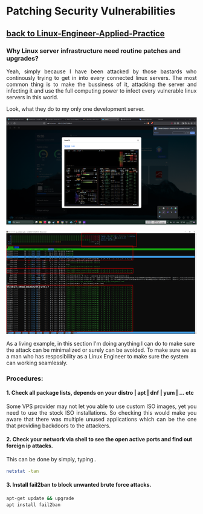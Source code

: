 # Patching Security Vulnerabilities
## [**back to Linux-Engineer-Applied-Practice**](../README.md)

### Why Linux server infrastructure need routine patches and upgrades?

<p align="justify">Yeah, simply because I have been attacked by those bastards who continously trying to get in into every connected linux servers. The most common thing is to make the bussiness of it, attacking the server and infecting it and use the full computing power to infect every vulnerable linux servers in this world.</p>

</p>Look, what they do to my only one development server.</p>

<p align="center"><img src="/image-files/hacked-1.png"></p>
<p align="center"><img src="/image-files/hacked-2.png"></p>


<p>As a living example, in this section I'm doing anything I can do to make sure the attack can be minimalized or surely can be avoided. To make sure we as a man who has resposibility as a Linux Engineer to make sure the system can working seamlessly.</p>

### Procedures:

#### 1. Check all package lists, depends on your distro | apt | dnf | yum | ... etc
<p align="justify">Some VPS provider may not let you able to use custom ISO images, yet you need to use the stock ISO installations. So checking this would make you aware that there was multiple unused applications which can be the one that providing backdoors to the attackers. </p>

#### 2. Check your network via shell to see the open active ports and find out foreign ip attacks.

<p align="justify">This can be done by simply, typing..</p>

```sh
netstat -tan
```

#### 3. Install fail2ban to block unwanted brute force attacks.

```sh
apt-get update && upgrade
apt install fail2ban
```
